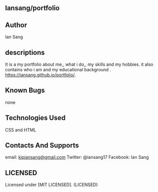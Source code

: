 ## Iansang/portfolio
## Author
Ian Sang
## descriptions
It is a my portfolio about me,, what i do,, my skills and my hobbies. it also contains who i am and my educational background .
https://iansang.github.io/portfolio/.
## Known Bugs
none
## Technologies Used 
CSS and HTML
## Contacts And Supports
email: kipiansang@gmail.com Twitter: @iansang17 Facebook: Ian Sang 
## LICENSED 
Licensed under [MIT LICENSED]. (LICENSED) 
